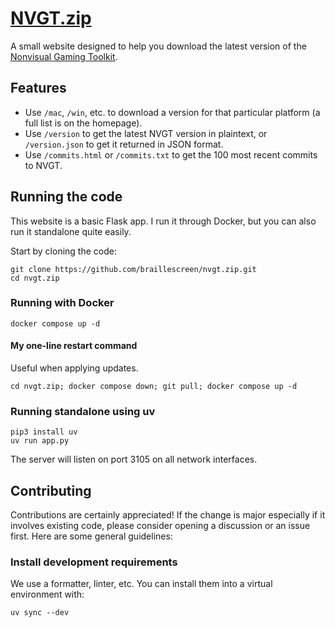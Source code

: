 # [NVGT.zip](https://nvgt.zip)
A small website designed to help you download the latest version of the [Nonvisual Gaming Toolkit](https://nvgt.gg).

## Features
* Use `/mac`, `/win`, etc. to download a version for that particular platform (a full list is on the homepage).
* Use `/version` to get the latest NVGT version in plaintext, or `/version.json` to get it returned in JSON format.
* Use `/commits.html` or `/commits.txt` to get the 100 most recent commits to NVGT.

## Running the code
This website is a basic Flask app. I run it through Docker, but you can also run it standalone quite easily.

Start by cloning the code:
```
git clone https://github.com/braillescreen/nvgt.zip.git
cd nvgt.zip
```

### Running with Docker
```
docker compose up -d
```

#### My one-line restart command
Useful when applying updates.
```
cd nvgt.zip; docker compose down; git pull; docker compose up -d
```

### Running standalone using uv
```
pip3 install uv
uv run app.py
```

The server will listen on port 3105 on all network interfaces.

## Contributing
Contributions are certainly appreciated! If the change is major especially if it involves existing code, please consider opening a discussion or an issue first. Here are some general guidelines:

### Install development requirements
We use a formatter, linter, etc. You can install them into a virtual environment with:
```
uv sync --dev
```
